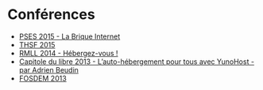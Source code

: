 # Conférences

* [PSES 2015 - La Brique Internet](http://www.youtube.com/watch?v=NCRn0yRfkIE)
* [THSF 2015](https://vimeo.com/128055751)
* [RMLL 2014 - Hébergez-vous !]()
* [Capitole du libre 2013 - L’auto-hébergement pour tous avec YunoHost - par Adrien Beudin](http://2013.capitoledulibre.org/conferences/internet-libre/lauto-hebergement-pour-tous-avec-yunohost.html)
* [FOSDEM 2013](https://www.youtube.com/watch?v=siN1OLAgGJk)